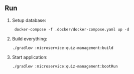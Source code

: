 ## Run

1. Setup database:

        docker-compose -f .docker/docker-compose.yaml up -d 

3. Build everything:

       ./gradlew :microservice:quiz-management:build

4. Start application:

       ./gradlew :microservice:quiz-management:bootRun